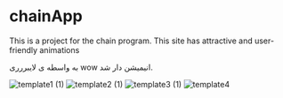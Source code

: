 # chainApp
This is a project for the chain program. This site has attractive and user-friendly animations

به واسطه ی لایبررری wow انیمیشن دار شد.


![template1 (1)](https://github.com/alirezatalebizadeh/chainApp/assets/104105725/0acda4f5-e69a-4cde-9e12-af26563a6796)
![template2 (1)](https://github.com/alirezatalebizadeh/chainApp/assets/104105725/4d6d67e5-730b-4933-960b-cac03bd0fc05)
![template3 (1)](https://github.com/alirezatalebizadeh/chainApp/assets/104105725/d502f279-b289-400e-b9b0-e22c37003030)
![template4](https://github.com/alirezatalebizadeh/chainApp/assets/104105725/e9e7184e-0ae5-4033-9519-df902f0ff7d7)
